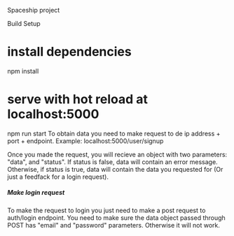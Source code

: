 Spaceship project 

Build Setup
# install dependencies
npm install

# serve with hot reload at localhost:5000
npm run start
To obtain data you need to make request to de ip address + port + endpoint. Example: localhost:5000/user/signup

Once you made the request, you will recieve an object with two parameters: "data", and "status". If status is false, data will contain an error message. Otherwise, if status is true, data will contain the data you requested for (Or just a feedfack for a login request).

 ##### Make login request 
To make the request to login you just need to make a post request to auth/login endpoint. You need to make sure the data object passed through POST has "email" and "password" parameters. Otherwise it will not work.